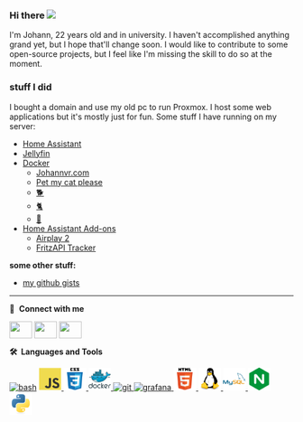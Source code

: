 ### Hi there <a href=""><img src="https://media.giphy.com/media/hvRJCLFzcasrR4ia7z/giphy.gif" width="25px"></a>
I'm Johann, 22 years old and in university. I haven't accomplished anything grand yet, but I hope that'll change soon. 
I would like to contribute to some open-source projects, but I feel like I'm missing the skill to do so at the moment.

### stuff I did

I bought a domain and use my old pc to run Proxmox. I host some web applications but it's mostly just for fun.
Some stuff I have running on my server:

- [Home Assistant](https://www.home-assistant.io/)
- [Jellyfin](https://jellyfin.org/)
- [Docker](https://www.docker.com/)
  - [Johannvr.com](https://johannvr.com)
  - [Pet my cat please](https://pet.johannvr.com)
  - [🐕](https://dog.johannvr.com)
  - [🐈](https://cat.johannvr.com)
  - [🤡](ip.johannvr.com)
- [Home Assistant Add-ons](https://github.com/JohannVR/JohannVRs-Home-Assistant-Addons)
  - [Airplay 2](https://github.com/JohannVR/JohannVRs-Home-Assistant-Addons/tree/main/Airplay2)
  - [FritzAPI Tracker](https://github.com/JohannVR/JohannVRs-Home-Assistant-Addons/tree/main/Fritz-API)

<b>some other stuff:</b>
- [my github gists](https://gist.github.com/JohannVR)  

---

🔗 &nbsp;**Connect with me**
<p align="left">
<a href="https://twitter.com/Johann_VR" target="blank"><img align="center" src="https://www.svgrepo.com/show/183608/twitter.svg" height="30" width="40" /></a>
<a href="https://stackoverflow.com/users/18163112/johann" target="blank"><img align="center" src="https://www.svgrepo.com/show/354386/stackoverflow-icon.svg" height="30" width="40" /></a>
<a href="https://www.reddit.com/user/Johann_VR" target="blank"><img align="center" src="https://www.svgrepo.com/show/349489/reddit.svg" height="30" width="40" /></a>

<br>


<b>🛠️&nbsp;&nbsp;Languages&nbsp;and&nbsp;Tools</b>
<br/>
<p align="left"></a> <a href="https://www.gnu.org/software/bash/" target="_blank"> <img src="https://www.vectorlogo.zone/logos/gnu_bash/gnu_bash-icon.svg" alt="bash" width="40" height="40"/></a> <a href="https://developer.mozilla.org/en-US/docs/Web/JavaScript" target="_blank"> <img src="https://raw.githubusercontent.com/devicons/devicon/master/icons/javascript/javascript-original.svg" alt="javascript" width="40" height="40"/> </a><a href="https://www.w3schools.com/css/" target="_blank"> <img src="https://raw.githubusercontent.com/devicons/devicon/master/icons/css3/css3-original-wordmark.svg" alt="css3" width="40" height="40"/> </a> <a href="https://www.docker.com/" target="_blank"> <img src="https://raw.githubusercontent.com/devicons/devicon/master/icons/docker/docker-original-wordmark.svg" alt="docker" width="40" height="40"/> </a> <a href="https://git-scm.com/" target="_blank"> <img src="https://www.vectorlogo.zone/logos/git-scm/git-scm-icon.svg" alt="git" width="40" height="40"/> </a> <a href="https://grafana.com" target="_blank"> <img src="https://www.vectorlogo.zone/logos/grafana/grafana-icon.svg" alt="grafana" width="40" height="40"/> </a> <a href="https://www.w3.org/html/" target="_blank"> <img src="https://raw.githubusercontent.com/devicons/devicon/master/icons/html5/html5-original-wordmark.svg" alt="html5" width="40" height="40"/> </a> <a href="https://www.linux.org/" target="_blank"> <img src="https://raw.githubusercontent.com/devicons/devicon/master/icons/linux/linux-original.svg" alt="linux" width="40" height="40"/> </a> <a href="https://www.mysql.com/" target="_blank"> <img src="https://raw.githubusercontent.com/devicons/devicon/master/icons/mysql/mysql-original-wordmark.svg" alt="mysql" width="40" height="40"/> </a> <a href="https://www.nginx.com" target="_blank"> <img src="https://raw.githubusercontent.com/devicons/devicon/master/icons/nginx/nginx-original.svg" alt="nginx" width="40" height="40"/> </a> <a href="https://www.python.org" target="_blank"> <img src="https://raw.githubusercontent.com/devicons/devicon/master/icons/python/python-original.svg" alt="python" width="40" height="40"/> </a> </p>


<!--
**JohannVR/JohannVR** is a ✨ _special_ ✨ repository because its `README.md` (this file) appears on your GitHub profile.

Here are some ideas to get you started:

- 🔭 I’m currently working on ...
- 🌱 I’m currently learning ...
- 👯 I’m looking to collaborate on ...
- 🤔 I’m looking for help with ...
- 💬 Ask me about ...
- 📫 How to reach me: ...
- 😄 Pronouns: ...
- ⚡ Fun fact: ...
-->
